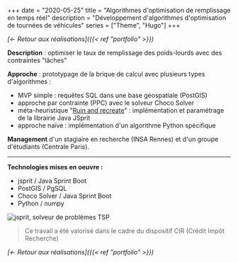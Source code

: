 +++
date = "2020-05-25"
title = "Algorithmes d'optimisation de remplissage en temps réel"
description = "Développement d'algorithmes d'optimisation de tournées de véhicules"
series = ["Theme", "Hugo"]
+++

*[<- Retour aux réalisations]({{< ref "portfolio" >}})*

**Description** : optimiser le taux de remplissage des poids-lourds avec des contraintes "lâches"

**Approche** : prototypage de la brique de calcul avec plusieurs types d'algorithmes :
- MVP simple : requêtes SQL dans une base géospatiale (PostGIS)
- approche par contrainte (PPC) avec le solveur Choco Solver
- méta-heuristique "[Ruin and recreate](https://pdfs.semanticscholar.org/4f80/e70e51e368858c3df0787f05c3aa2b9650b4.pdf)" : implémentation et paramétrage de la librairie Java JSprit
- approche naïve : implémentation d'un algorithme Python spécifique

**Management** d'un stagiaire en recherche (INSA Rennes) et d'un groupe d'étudiants (Centrale Paris).

*** 

**Technologies mises en oeuvre :**
- jsprit / Java Sprint Boot
- PostGIS / PgSQL
- Choco Solver / Java Sprint Boot
- Python / numpy

![jsprit, solveur de problèmes TSP](/images/jsprit.png "jsprit")

> Ce travail a été valorisé dans le cadre du dispositif CIR (Crédit Impôt Recherche)

*[<- Retour aux réalisations]({{< ref "portfolio" >}})*
